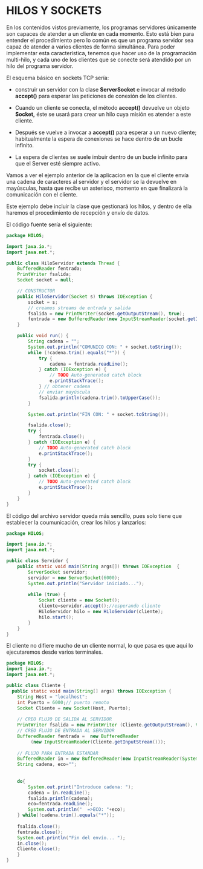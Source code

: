 #  HILOS Y SOCKETS
En los contenidos vistos previamente, los programas servidores únicamente son capaces de atender a un cliente en cada momento. Esto está bien para entender el procedimiento pero lo común es que un programa servidor sea capaz de atender a varios clientes de forma simultánea. Para poder implementar esta característica, tenemos que hacer uso de la programación multi-hilo, y cada uno de los clientes que se conecte será atendido por un hilo del programa servidor.

El esquema básico en sockets TCP sería:

* construir un servidor con la clase **ServerSocket** e invocar al método **accept()** para esperar las peticiones de conexión de los clientes.

* Cuando un cliente se conecta, el método **accept()** devuelve un objeto **Socket,** éste se usará para crear un hilo cuya misión es atender a este cliente. 

* Después se vuelve a invocar a **accept()** para esperar a un nuevo cliente; habitualmente la espera de conexiones se hace dentro de un bucle infinito.

* La espera de clientes se suele imbuir dentro de un bucle infinito para que el Server esté siempre activo.


Vamos a ver el ejemplo anterior de la aplicacion en la que el cliente envía una cadena de caracteres al servidor y el servidor se la devuelve en mayúsculas, hasta que recibe un asterisco, momento en que finalizará la comunicación con el cliente.

Este ejemplo debe incluir la clase que gestionará los hilos, y dentro de ella haremos el procedimiento de recepción y envío de datos.

El código fuente sería el siguiente:

```java
package HILOS;

import java.io.*;
import java.net.*;

public class HiloServidor extends Thread {
	BufferedReader fentrada;
	PrintWriter fsalida;
	Socket socket = null;

	// CONSTRUCTOR
	public HiloServidor(Socket s) throws IOException {
		socket = s;
		// creamos streams de entrada y salida
		fsalida = new PrintWriter(socket.getOutputStream(), true);
		fentrada = new BufferedReader(new InputStreamReader(socket.getInputStream()));
	}

	public void run() {
		String cadena = "";
		System.out.println("COMUNICO CON: " + socket.toString());
		while (!cadena.trim().equals("*")) {
			try {
				cadena = fentrada.readLine();
			} catch (IOException e) {
				// TODO Auto-generated catch block
				e.printStackTrace();
			} // obtener cadena
			// enviar mayúscula
			fsalida.println(cadena.trim().toUpperCase());
		} 

		System.out.println("FIN CON: " + socket.toString());

		fsalida.close();
		try {
			fentrada.close();
		} catch (IOException e) {
			// TODO Auto-generated catch block
			e.printStackTrace();
		}
		try {
			socket.close();
		} catch (IOException e) {
			// TODO Auto-generated catch block
			e.printStackTrace();
		}
	}
}
````

El código del archivo servidor queda más sencillo, pues solo tiene que establecer la coumunicación, crear  los hilos y lanzarlos:

```java
package HILOS;

import java.io.*;
import java.net.*;

public class Servidor {
	public static void main(String args[]) throws IOException  {
		ServerSocket servidor;		
		servidor = new ServerSocket(6000);
		System.out.println("Servidor iniciado...");
		
		while (true) {	
			Socket cliente = new Socket();
			cliente=servidor.accept();//esperando cliente	
			HiloServidor hilo = new HiloServidor(cliente);
			hilo.start();		
		}
	}
}
```

El cliente no difiere mucho de un cliente normal, lo que pasa es que aqui lo ejecutaremos desde varios terminales.

```java
package HILOS;
import java.io.*;
import java.net.*;

public class Cliente {
  public static void main(String[] args) throws IOException {
	String Host = "localhost";
	int Puerto = 6000;// puerto remoto
	Socket Cliente = new Socket(Host, Puerto);
		
	// CREO FLUJO DE SALIDA AL SERVIDOR	
	PrintWriter fsalida = new PrintWriter (Cliente.getOutputStream(), true);
	// CREO FLUJO DE ENTRADA AL SERVIDOR	
	BufferedReader fentrada =  new BufferedReader
	     (new InputStreamReader(Cliente.getInputStream()));
		 
	// FLUJO PARA ENTRADA ESTANDAR
	BufferedReader in = new BufferedReader(new InputStreamReader(System.in));
	String cadena, eco="";
		
	
	do{ 
		System.out.print("Introduce cadena: ");
		cadena = in.readLine();
		fsalida.println(cadena);
		eco=fentrada.readLine();			
		System.out.println("  =>ECO: "+eco);	
	} while(!cadena.trim().equals("*"));
		
	fsalida.close();
	fentrada.close();
	System.out.println("Fin del envío... ");
	in.close();
	Cliente.close();
	}
}
```



